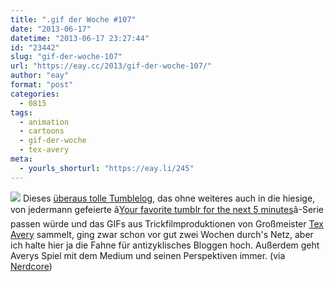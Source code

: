 ```yaml
---
title: ".gif der Woche #107"
date: "2013-06-17"
datetime: "2013-06-17 23:27:44"
id: "23442"
slug: "gif-der-woche-107"
url: "https://eay.cc/2013/gif-der-woche-107/"
author: "eay"
format: "post"
categories:
  - 0815
tags:
  - animation
  - cartoons
  - gif-der-woche
  - tex-avery
meta:
  - yourls_shorturl: "https://eay.li/245"
---
```


![](https://eay.cc/uploads/2013/texavery.gif) Dieses [überaus tolle Tumblelog](http://veryaverygifs.tumblr.com/), das ohne weiteres auch in die hiesige, von jedermann gefeierte â[Your favorite tumblr for the next 5 minutes](//eay.cc/tag/your-favorite-tumblr-for-the-next-5-minutes/)â-Serie passen würde und das GIFs aus Trickfilmproduktionen von Großmeister [Tex Avery](http://en.wikipedia.org/wiki/Tex_Avery) sammelt, ging zwar schon vor gut zwei Wochen durch's Netz, aber ich halte hier ja die Fahne für antizyklisches Bloggen hoch. Außerdem geht Averys Spiel mit dem Medium und seinen Perspektiven immer. (via [Nerdcore](http://www.crackajack.de/2013/06/01/tex-avery-gifs/))
